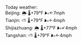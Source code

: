 Today weather:  
Beijing: 🌦 🌡️+79°F 🌬️←7mph  
Tianjin: ⛅️  🌡️+79°F 🌬️←4mph  
Shijiazhuang: 🌦 🌡️+77°F 🌬️↙4mph  
Tangshan: ⛅️  🌡️+79°F 🌬️←4mph  
